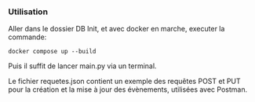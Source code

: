 ### Utilisation

Aller dans le dossier DB Init, et avec docker en marche, executer la commande:

```docker compose up --build```

Puis il suffit de lancer main.py via un terminal.



Le fichier requetes.json contient un exemple des requêtes POST et PUT pour la création et la mise à jour des évènements, utilisées avec Postman.